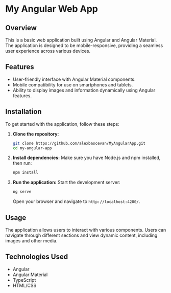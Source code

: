 # My Angular Web App

## Overview
This is a basic web application built using Angular and Angular Material. The application is designed to be mobile-responsive, providing a seamless user experience across various devices.

## Features
- User-friendly interface with Angular Material components.
- Mobile compatibility for use on smartphones and tablets.
- Ability to display images and information dynamically using Angular features.

## Installation

To get started with the application, follow these steps:

1. **Clone the repository:**
   ```bash
   git clone https://github.com/alexbascevan/MyAngularApp.git
   cd my-angular-app
   ```

2. **Install dependencies:**
   Make sure you have Node.js and npm installed, then run:
   ```bash
   npm install
   ```

3. **Run the application:**
   Start the development server:
   ```bash
   ng serve
   ```
   Open your browser and navigate to `http://localhost:4200/`.

## Usage
The application allows users to interact with various components. Users can navigate through different sections and view dynamic content, including images and other media.

## Technologies Used
- Angular
- Angular Material
- TypeScript
- HTML/CSS


